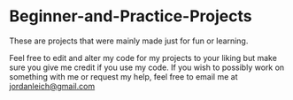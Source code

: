 # Beginner-and-Practice-Projects
These are projects that were mainly made just for fun or learning.

Feel free to edit and alter my code for my projects to your liking but make sure you give me credit if you use my code.
If you wish to possibly work on something with me or request my help, feel free to email me at jordanleich@gmail.com
